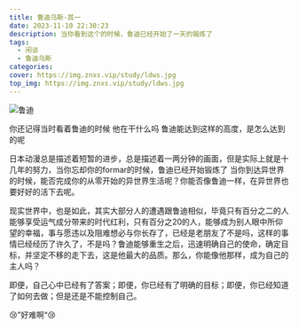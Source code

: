 ```yaml
---
title: 鲁迪乌斯-其一
date: 2023-11-10 22:30:23
description: 当你看到这个的时候，鲁迪已经开始了一天的锻炼了
tags:
  - 闲谈
  - 鲁迪乌斯
categories:
cover: https://img.znxs.vip/study/ldws.jpg
top_img: https://img.znxs.vip/study/ldws.jpg
---
```


![鲁迪](https://img.znxs.vip/study/ldws.jpg)

你还记得当时看着鲁迪的时候 他在干什么吗 鲁迪能达到这样的高度，是怎么达到的呢

日本动漫总是描述着短暂的进步，总是描述着一两分钟的画面，但是实际上就是十几年的努力，当你忘却你的formar的时候，鲁迪已经开始锻炼了 当你到达异世界的时候，能否完成你的从零开始的异世界生活呢？你能否像鲁迪一样，在异世界也要好好的活下去呢。

现实世界中，也是如此，其实大部分人的遭遇跟鲁迪相似，毕竟只有百分之二的人能够享受运气成分带来的时代红利，只有百分之20的人，能够成为别人眼中所仰望的幸福，事与愿违以及阻难想必与你长存了，已经是老朋友了不是吗，这样的事情已经经历了许久了，不是吗？鲁迪能够重生之后，迅速明确自己的使命，确定目标，并坚定不移的走下去，这是他最大的品质。那么，你能像他那样，成为自己的主人吗？

即便，自己心中已经有了答案；即便，你已经有了明确的目标；即便，你已经知道了如何去做；但是还是不能控制自己。

😢”好难啊“😢
